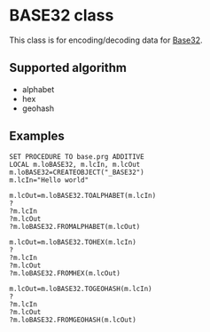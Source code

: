# BASE32 class

This class is for encoding/decoding data for [Base32](https://en.wikipedia.org/wiki/Base32).

## Supported algorithm
- alphabet
- hex
- geohash

## Examples
```
SET PROCEDURE TO base.prg ADDITIVE
LOCAL m.loBASE32, m.lcIn, m.lcOut
m.loBASE32=CREATEOBJECT("_BASE32") 
m.lcIn="Hello world"

m.lcOut=m.loBASE32.TOALPHABET(m.lcIn)
?
?m.lcIn
?m.lcOut
?m.loBASE32.FROMALPHABET(m.lcOut)

m.lcOut=m.loBASE32.TOHEX(m.lcIn)
?
?m.lcIn
?m.lcOut
?m.loBASE32.FROMHEX(m.lcOut)

m.lcOut=m.loBASE32.TOGEOHASH(m.lcIn)
?
?m.lcIn
?m.lcOut
?m.loBASE32.FROMGEOHASH(m.lcOut)
``` 


